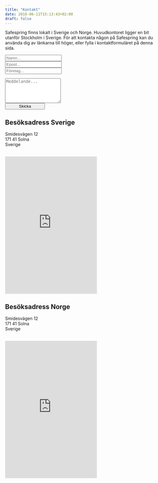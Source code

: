 ```yaml
---
title: "Kontakt"
date: 2018-06-11T15:13:43+02:00
draft: false
---
```


Safespring finns lokalt i Sverige och Norge. Huvudkontoret ligger en bit utanför Stockholm i Sverige. För att kontakta någon på Safespring kan du använda dig av länkarna till höger, eller fylla i kontaktformuläret på denna sida.

<div>
<script src="//code.jquery.com/jquery-3.1.1.min.js"></script>
<link rel="stylesheet" href="//maxcdn.bootstrapcdn.com/font-awesome/latest/css/font-awesome.min.css" />
<script src="//twitter.github.io/typeahead.js/releases/latest/typeahead.bundle.js"></script>
<style>
	.twitter-typeahead .tt-hint{color: #6B7C93;}.twitter-typeahead .tt-menu{background-color: #fff;max-height: 300px;overflow: auto;border: 1px solid #66afe9;border-top: none;border-radius: 0 0 4px 4px;width: 100%;margin-top: -2px;}.twitter-typeahead .tt-suggestion{padding: 5px 10px;color: #4B5562;}.twitter-typeahead .tt-suggestion:hover{background-color: #F6F9FB;color: #000;}
</style>
<script>
	jQuery(document).ready(function() {
	var matchClientsTimeout = null;
	var matchClients = function(q, sync, cb) {
	if(matchClientsTimeout) {
	clearTimeout(matchClientsTimeout);
	}
	matchClientsTimeout = setTimeout(function() {
	$.ajax({
	type: "GET",
	url: "https://power.upsales.com/api/external/soliditet/clientSearch?name="+q,
	success: function(res) {
	cb(res.data);
	},
	error: function(res) {},
	});
	}, 200);
	};
	var getSuggestTemplate = function(c) {
	return "<div><div>"+c.name+"</div><span style='color: #6B7C93; font-size: 10px;'>"+c.city+"</span></div>";
	};
	var nameField = jQuery("#up-client-name-input");
	if(nameField.length) {
	var dunsField = jQuery("<input type='hidden' name='Client.dunsNo' />");
	var spinner = jQuery("<b id='up-client-spinner' class='fa fa-refresh fa-spin' />");
	spinner.hide();
	nameField.after(dunsField);
	nameField.after(spinner);
	nameField.typeahead({
	hint: true,
	highlight: true,
	minLength: 3
	},{
	name: "clients",
	limit: 25,
	source: matchClients,
	templates: {
	suggestion: getSuggestTemplate
	}
	}).bind("typeahead:autocompleted", function(ev, client) {
	nameField.typeahead("val", client.name);
	dunsField.val(client.dunsNo);
	nameField.blur();}).bind("typeahead:select", function(ev, client) {
	nameField.typeahead("val", client.name);
	dunsField.val(client.dunsNo);
	}).bind("typeahead:cursorchange", function(ev, client) {
	nameField.typeahead("val", client.name);
	dunsField.val(client.dunsNo);
	}).on("typeahead:asyncrequest", function() {
	spinner.show();
	}).on("typeahead:asynccancel typeahead:asyncreceive", function() {
	spinner.hide();
	});
	}
	});
</script>
<form id="up-form" name="form_9549u13ba8e3764c345a39c3ae9fc2fc44d6a" action="https://power.upsales.com/api/external/formSubmit" method="POST">
	<div>
		<input maxlength="512" type="text" name="Contact.name" required="required" placeholder="Namn...">
	</div>
	<div class="email">
		<input maxlength="512" type="email" id="up-email-input" autocomplete="off" name="Contact.email" required="required" placeholder="Epost...">
	</div>
		<input maxlength="512" type="text" id="up-client-name-input" name="Client.name" required="required" placeholder="Företag...">
	</div>
	<div>
		<textarea maxlength="712" type="text" rows="5" name="Extra.1528723484035" placeholder="Meddelande..."></textarea>
	</div>
	<!-- REQUIRED FIELDS -->
	<input type="hidden" name="formCid" value="9549">
	<input type="hidden" name="formId" value="9549u13ba8e3764c345a39c3ae9fc2fc44d6a">
	<input type="hidden" name="isFrame" value="false">
	<input type="text" value="" name="validation" style="display: none;">
	<!-- END OF REQUIRED FIELDS -->
	<button id="button" type="submit" style="width: 130px;">Skicka</button>
</form>
<script src="https://img.upsales.com/lBtRI6eK9zoMXU3igCaQIw==/be.js"></script>
<script>
	function onSubmit(e){var t=!0,n=!0;typeof window.__validEmail!="undefined"&&(n=window.__validEmail,t=!1);if(typeof n=="boolean"&&n&&!t)validateForm(e,"https://safespring.com/kontakt/kontakt");else{e.preventDefault();var r=!0,i=setInterval(function(){var n=window._bEmValid;if(typeof window.__validEmail!="undefined"||!n)r=window.__validEmail,t=!1;if(typeof r=="boolean"&&r||!t)clearInterval(i),validateForm(e,"https://safespring.com/kontakt/kontakt")},300)}}function validateForm(e,t){e.preventDefault();var n=document.getElementsByName("formId")[0].value,r=document.forms["form_"+n],i=r.querySelectorAll("input, textarea, select");for(var s=0;s<i.length;s++)i[s].type==="text"&&(i[s].value=i[s].value.trim());if(window.grecaptcha===undefined||window.grecaptcha.getResponse()!==""){var o=[];for(var s=0;s<i.length;s++)i[s].type==="checkbox"?o.push(i[s].name+"="+encodeURI(i[s].checked?i[s].value:"off")):o.push(i[s].name+"="+encodeURI(i[s].value));var u=o.join("&");u+="&isAjax=true";var a=window._paq||null,f=new XMLHttpRequest;f.open("POST",r.action),f.setRequestHeader("Content-Type","application/x-www-form-urlencoded"),f.send(u),f.onload=function(){if(f.status===200)if(t)a&&a.push&&a.push(["trackLink","https://post.upsales.com/"+f.responseText,"link"]),typeof _uaq!="undefined"&&_uaq("form="+f.responseText),window.top.location.href=t;else{var e=document.getElementById("up-form"),n=document.getElementById("up-form-thanks");e.style.display="none",n.style.display="block",a&&a.push&&a.push(["trackLink","https://post.upsales.com/"+f.responseText,"link"]),_uaq&&_uaq("form="+f.responseText)}else console.log("AJAX ERROR",f.status)}}else{var l=document.getElementById("recaptcha-error"),c=document.getElementsByClassName("g-recaptcha");l.style.display="none",c&&c.length&&console.log("handle this later")}}var form=document.getElementById("up-form");form.addEventListener("submit",onSubmit)
</script>
</div>

## Besöksadress Sverige

Smidesvägen 12 <br />
171 41 Solna <br />
Sverige
<br><br>
<iframe src="https://www.google.com/maps/embed?pb=!1m18!1m12!1m3!1d2033.4512155799866!2d17.979684316731618!3d59.35880798166926!2m3!1f0!2f0!3f0!3m2!1i1024!2i768!4f13.1!3m3!1m2!1s0x465f9db89a7f86bf%3A0x6c1a43d93fcbf297!2sSafespring!5e0!3m2!1ssv!2sse!4v1528722539706" width="300" height="450" frameborder="0" style="border:0"></iframe>

## Besöksadress Norge

Smidesvägen 12 <br />
171 41 Solna <br />
Sverige
<br><br>
<iframe src="https://www.google.com/maps/embed?pb=!1m18!1m12!1m3!1d2033.4512155799866!2d17.979684316731618!3d59.35880798166926!2m3!1f0!2f0!3f0!3m2!1i1024!2i768!4f13.1!3m3!1m2!1s0x465f9db89a7f86bf%3A0x6c1a43d93fcbf297!2sSafespring!5e0!3m2!1ssv!2sse!4v1528722539706" width="300" height="450" frameborder="0" style="border:0"></iframe>

